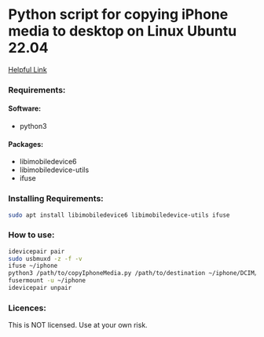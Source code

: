 # Python script for copying iPhone media to desktop on Linux Ubuntu 22.04

[Helpful Link](https://wuzhaojun.wordpress.com/2021/03/19/memo-of-backup-iphones-photos-in-ubuntu-20-04/)

### Requirements:
#### Software:
 - python3
#### Packages:
 - libimobiledevice6
 - libimobiledevice-utils
 - ifuse

### Installing Requirements:
```bash
sudo apt install libimobiledevice6 libimobiledevice-utils ifuse
```

### How to use:
```bash
idevicepair pair
sudo usbmuxd -z -f -v
ifuse ~/iphone
python3 /path/to/copyIphoneMedia.py /path/to/destination ~/iphone/DCIM/*/*
fusermount -u ~/iphone
idevicepair unpair
```

### Licences:
This is NOT licensed. Use at your own risk.